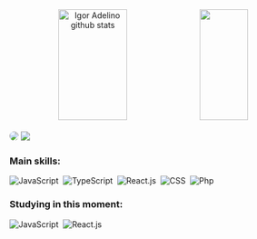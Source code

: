 
<div align="center">  
  <img width="49%" height="195px" src="https://github-readme-stats-sigma-five.vercel.app/api?username=IgorAdelino&show_icons=true&count_private=true&hide_border=true&title_color=ff91a4&icon_color=ff91a4&text_color=c9d1d9&bg_color=0d1117" alt="Igor Adelino github stats" /> 
  <img width="41%" height="195px" src="https://github-readme-stats-sigma-five.vercel.app/api/top-langs/?username=IgorAdelino&layout=compact&hide_border=true&title_color=ff91a4&text_color=ff91a4&bg_color=0d1117" />
</div>
<br/>
<div align="justify"> 
<a href="https://www.linkedin.com/in/igor-adelino-337541222/" target="_blank"><img src="https://img.shields.io/badge/-LinkedIn-%230077B5?style=for-the-badge&logo=linkedin&logoColor=white" style="border-radius: 30px" target="_blank"></a>  
<a href = "mailto:igoradelino@gmail.com"> <img src="https://img.shields.io/badge/-Gmail-b22323?style=for-the-badge&logo=gmail&logoColor=white" target="_blank"></a>
 </div>
  
### Main skills:
![JavaScript](https://img.shields.io/badge/-JavaScript-0D1117?style=for-the-badge&logo=javascript&labelColor=0D1117)&nbsp;
![TypeScript](https://img.shields.io/badge/-TypeScript-0D1117?style=for-the-badge&logo=typescript&logoColor=007acc&labelColor=0D1117)&nbsp; 
![React.js](https://img.shields.io/badge/-React.js-0D1117?style=for-the-badge&logo=react&labelColor=0D1117)&nbsp;
![CSS](https://img.shields.io/badge/-CSS-0D1117?style=for-the-badge&logo=CSS3&logoColor=1572B6&labelColor=0D1117)&nbsp;
![Php](https://img.shields.io/badge/-php-0D1117?style=for-the-badge&logo=php&logoColor=purple&labelColor=0D1117)&nbsp; 
  
  
### Studying in this moment:
![JavaScript](https://img.shields.io/badge/-JavaScript-0D1117?style=for-the-badge&logo=javascript&labelColor=0D1117)&nbsp; 
![React.js](https://img.shields.io/badge/-React.js-0D1117?style=for-the-badge&logo=react&labelColor=0D1117)&nbsp;
